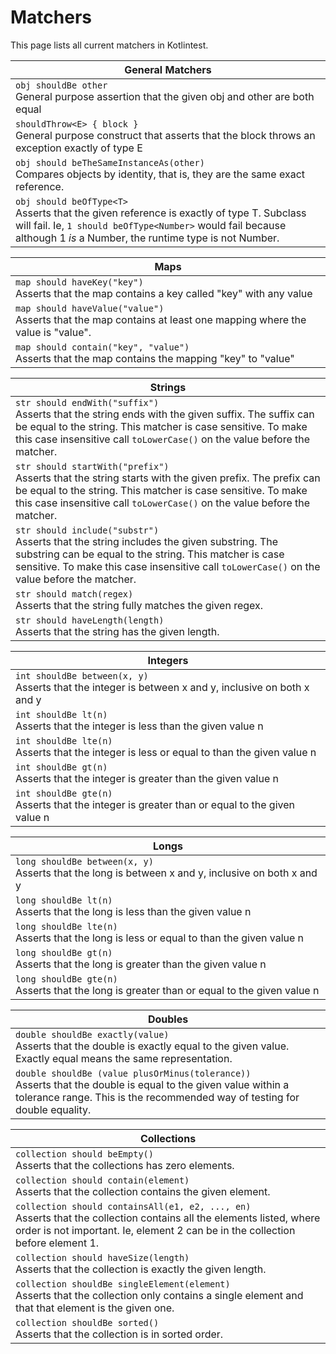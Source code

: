 Matchers
==========

This page lists all current matchers in Kotlintest.

| General Matchers |
| -------- |
| `obj shouldBe other`<br/>General purpose assertion that the given obj and other are both equal |
| `shouldThrow<E> { block }`<br/>General purpose construct that asserts that the block throws an exception exactly of type E |
| `obj should beTheSameInstanceAs(other)`<br/>Compares objects by identity, that is, they are the same exact reference. |
| `obj should beOfType<T>`<br/>Asserts that the given reference is exactly of type T. Subclass will fail. Ie, `1 should beOfType<Number>` would fail because although 1 _is_ a Number, the runtime type is not Number. |

| Maps |
| -------- |
| `map should haveKey("key")`<br/>Asserts that the map contains a key called "key" with any value |
| `map should haveValue("value")`<br/>Asserts that the map contains at least one mapping where the value is "value". |
| `map should contain("key", "value")`<br/>Asserts that the map contains the mapping "key" to "value" |

| Strings |
| -------- |
| `str should endWith("suffix")`<br/>Asserts that the string ends with the given suffix. The suffix can be equal to the string. This matcher is case sensitive. To make this case insensitive call `toLowerCase()` on the value before the matcher. |
| `str should startWith("prefix")`<br/>Asserts that the string starts with the given prefix. The prefix can be equal to the string. This matcher is case sensitive. To make this case insensitive call `toLowerCase()` on the value before the matcher. |
| `str should include("substr")`<br/>Asserts that the string includes the given substring. The substring can be equal to the string. This matcher is case sensitive. To make this case insensitive call `toLowerCase()` on the value before the matcher. |
| `str should match(regex)`<br/>Asserts that the string fully matches the given regex. |
| `str should haveLength(length)`<br/>Asserts that the string has the given length. |

| Integers |
| -------- |
| `int shouldBe between(x, y)`<br/>Asserts that the integer is between x and y, inclusive on both x and y |
| `int shouldBe lt(n)`<br/>Asserts that the integer is less than the given value n |
| `int shouldBe lte(n)`<br/>Asserts that the integer is less or equal to than the given value n |
| `int shouldBe gt(n)`<br/>Asserts that the integer is greater than the given value n |
| `int shouldBe gte(n)`<br/>Asserts that the integer is greater than or equal to the given value n |

| Longs |
| -------- |
| `long shouldBe between(x, y)`<br/>Asserts that the long is between x and y, inclusive on both x and y |
| `long shouldBe lt(n)`<br/>Asserts that the long is less than the given value n |
| `long shouldBe lte(n)`<br/>Asserts that the long is less or equal to than the given value n |
| `long shouldBe gt(n)`<br/>Asserts that the long is greater than the given value n |
| `long shouldBe gte(n)`<br/>Asserts that the long is greater than or equal to the given value n |

| Doubles |
| -------- |
| `double shouldBe exactly(value)`<br/>Asserts that the double is exactly equal to the given value. Exactly equal means the same representation. |
| `double shouldBe (value plusOrMinus(tolerance))`<br/>Asserts that the double is equal to the given value within a tolerance range. This is the recommended way of testing for double equality. |

| Collections |
| -------- |
| `collection should beEmpty()`<br/>Asserts that the collections has zero elements. |
| `collection should contain(element)`<br/>Asserts that the collection contains the given element. |
| `collection should containsAll(e1, e2, ..., en)`<br/>Asserts that the collection contains all the elements listed, where order is not important. Ie, element 2 can be in the collection before element 1.  |
| `collection should haveSize(length)`<br/>Asserts that the collection is exactly the given length. |
| `collection shouldBe singleElement(element)`<br/>Asserts that the collection only contains a single element and that that element is the given one. |
| `collection shouldBe sorted()`<br/>Asserts that the collection is in sorted order. |
